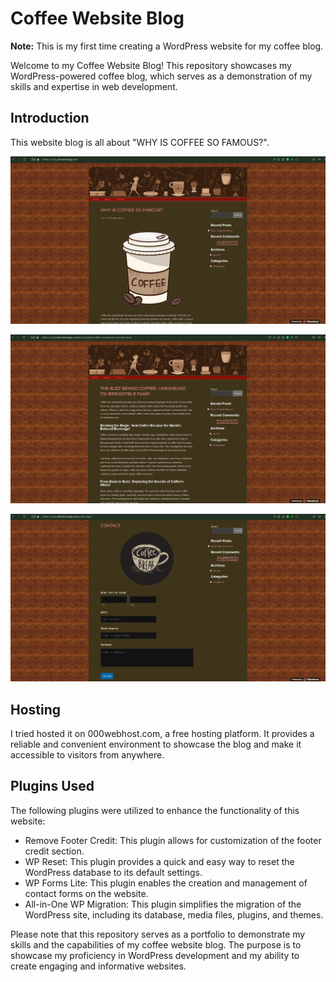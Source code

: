 # Coffee Website Blog

**Note:** This is my first time creating a WordPress website for my coffee blog.

Welcome to my Coffee Website Blog! This repository showcases my WordPress-powered coffee blog, which serves as a demonstration of my skills and expertise in web development.

## Introduction

This website blog is all about "WHY IS COFFEE SO FAMOUS?".

![Coffee Website Image](github/view-1.png)

![Coffee Website Image](github/view-2.png)

![Coffee Website Image](github/view-3.png)

## Hosting

I tried hosted it on 000webhost.com, a free hosting platform. It provides a reliable and convenient environment to showcase the blog and make it accessible to visitors from anywhere.

## Plugins Used

The following plugins were utilized to enhance the functionality of this website:

- Remove Footer Credit: This plugin allows for customization of the footer credit section.
- WP Reset: This plugin provides a quick and easy way to reset the WordPress database to its default settings.
- WP Forms Lite: This plugin enables the creation and management of contact forms on the website.
- All-in-One WP Migration: This plugin simplifies the migration of the WordPress site, including its database, media files, plugins, and themes.

Please note that this repository serves as a portfolio to demonstrate my skills and the capabilities of my coffee website blog. The purpose is to showcase my proficiency in WordPress development and my ability to create engaging and informative websites.


